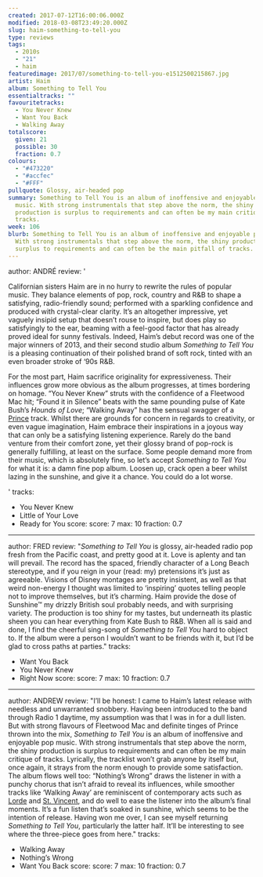 ```yaml
---
created: 2017-07-12T16:00:06.000Z
modified: 2018-03-08T23:49:20.000Z
slug: haim-something-to-tell-you
type: reviews
tags:
  - 2010s
  - "21"
  - haim
featuredimage: 2017/07/something-to-tell-you-e1512500215867.jpg
artist: Haim
album: Something to Tell You
essentialtracks: ""
favouritetracks:
  - You Never Knew
  - Want You Back
  - Walking Away
totalscore:
  given: 21
  possible: 30
  fraction: 0.7
colours:
  - "#473220"
  - "#accfec"
  - "#FFF"
pullquote: Glossy, air-headed pop
summary: Something to Tell You is an album of inoffensive and enjoyable pop
  music. With strong instrumentals that step above the norm, the shiny
  production is surplus to requirements and can often be my main critique of
  tracks.
week: 106
blurb: Something to Tell You is an album of inoffensive and enjoyable pop music.
  With strong instrumentals that step above the norm, the shiny production is
  surplus to requirements and can often be the main pitfall of tracks.
---
```

author: ANDRÉ
review: '<div class="_d97"><p>Californian sisters Haim are in no hurry to
  rewrite the rules of popular music. They balance elements of pop, rock,
  country and R&amp;B to shape a satisfying, radio-friendly sound; performed
  with a sparkling confidence and produced with crystal-clear clarity. It’s an
  altogether impressive, yet vaguely insipid setup that doesn’t rouse to
  inspire, but does play so satisfyingly to the ear, beaming with a feel-good
  factor that has already proved ideal for sunny festivals. Indeed, Haim’s debut
  record was one of the major winners of 2013, and their second studio album
  <em>Something to Tell You</em> is a pleasing continuation of their polished
  brand of soft rock, tinted with an even broader stroke of ‘90s
  R&amp;B.</p><p>For the most part, Haim sacrifice originality for
  expressiveness. Their influences grow more obvious as the album progresses, at
  times bordering on homage. “You Never Knew” struts with the confidence of a
  Fleetwood Mac hit; “Found it in Silence” beats with the same pounding pulse of
  Kate Bush’s <em>Hounds of Love</em>; “Walking Away” has the sensual swagger of
  a <a href="reviews/prince-purple-rain/" target="_blank"
  rel="noopener noreferrer">Prince</a> track. Whilst there are grounds for
  concern in regards to creativity, or even vague imagination, Haim embrace
  their inspirations in a joyous way that can only be a satisfying listening
  experience. Rarely do the band venture from their comfort zone, yet their
  glossy brand of pop-rock is generally fulfilling, at least on the surface.
  Some people demand more from their music, which is absolutely fine, so let’s
  accept <em>Something to Tell You</em> for what it is: a damn fine pop album.
  Loosen up, crack open a beer whilst lazing in the sunshine, and give it a
  chance. You could do a lot worse.</p></div>'
tracks:
  - You Never Knew
  - ­Little of Your Love
  - ­Ready for You
score:
  score: 7
  max: 10
  fraction: 0.7
---
author: FRED
review: "*Something to Tell You* is glossy, air-headed radio pop fresh from the
  Pacific coast, and pretty good at it. Love is aplenty and tan will prevail.
  The record has the spaced, friendly character of a Long Beach stereotype, and
  if you reign in your (read: my) pretensions it’s just as agreeable. Visions of
  Disney montages are pretty insistent, as well as that weird non-energy I
  thought was limited to ‘inspiring’ quotes telling people not to improve
  themselves, but it’s charming. Haim provide the dose of Sunshine™ my drizzly
  British soul probably needs, and with surprising variety. The production is
  too shiny for my tastes, but underneath its plastic sheen you can hear
  everything from Kate Bush to R&B. When all is said and done, I find the
  cheerful sing-song of *Something to Tell You* hard to object to. If the album
  were a person I wouldn’t want to be friends with it, but I’d be glad to cross
  paths at parties."
tracks:
  - Want You Back
  - ­You Never Knew
  - ­Right Now
score:
  score: 7
  max: 10
  fraction: 0.7
---
author: ANDREW
review: "I’ll be honest: I came to Haim’s latest release with needless and
  unwarranted snobbery. Having been introduced to the band through Radio 1
  daytime, my assumption was that I was in for a dull listen. But with strong
  flavours of Fleetwood Mac and definite tinges of Prince thrown into the mix,
  *Something to Tell You* is an album of inoffensive and enjoyable pop music.
  With strong instrumentals that step above the norm, the shiny production is
  surplus to requirements and can often be my main critique of tracks.
  Lyrically, the tracklist won’t grab anyone by itself but, once again, it
  strays from the norm enough to provide some satisfaction. The album flows well
  too: “Nothing’s Wrong” draws the listener in with a punchy chorus that isn’t
  afraid to reveal its influences, while smoother tracks like ‘Walking Away’ are
  reminiscent of contemporary acts such as
  [Lorde](<listeningparties/lorde-melodrama/>) and [St.
  Vincent](<reviews/st-vincent-st-vincent/>), and do well
  to ease the listener into the album’s final moments. It’s a fun listen that’s
  soaked in sunshine, which seems to be the intention of release. Having won me
  over, I can see myself returning *Something to Tell You*, particularly the
  latter half. It’ll be interesting to see where the three-piece goes from
  here."
tracks:
  - Walking Away
  - ­Nothing’s Wrong
  - ­Want You Back
score:
  score: 7
  max: 10
  fraction: 0.7
